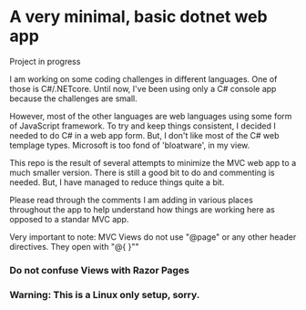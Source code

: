 # A very minimal, basic dotnet web app

<p>Project in progress</p>

<p>I am working on some coding challenges in different languages.  One of those is C#/.NETcore.  Until now, I've been using only a C# console app because the challenges are small.</p>
<p>However, most of the other languages are web languages using some form of JavaScript framework.  To try and keep things consistent, I decided I needed to do C# in a web app form. But, I don't like most of the C# web templage types.  Microsoft is too fond of 'bloatware', in my view.</p>
<p>This repo is the result of several attempts to minimize the MVC web app to a much smaller version.  There is still a good bit to do and commenting is needed.  But, I have managed to reduce things quite a bit.</p>
<p>Please read through the comments I am adding in various places throughout the app to help understand how things are working here as opposed to a standar MVC app.</p>

<p>Very important to note: MVC Views do not use "@page" or any other header directives.  They open with "@{ }""</p>

### Do not confuse Views with Razor Pages

### Warning: This is a Linux only setup, sorry.